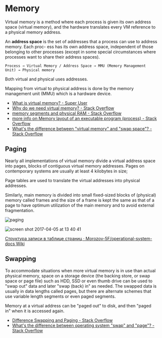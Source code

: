 # Memory

Virtual memory is a method where each process is given its own address space (virtual memory), and the hardware translates every VM reference to a physical memory address. 

An **address space** is the set of addresses that a process can use to address memory. Each proc- ess has its own address space, independent of those belonging to other processes (except in some special circumstances where processes want to share their address spaces).

`Process → Virtual Memory / Address Space → MMU (Memory Management Unit) → Physical memory`

Both virtual and physical uses addresses.

Mapping from virtual to physical address is done by the memory management unit (MMU) which is a hardware device. 

* [What is virtual memory? - Super User](https://superuser.com/questions/42854/what-is-virtual-memory)
* [Why do we need virtual memory? - Stack Overflow](http://stackoverflow.com/questions/19349572/why-do-we-need-virtual-memory)
* [memory segments and physical RAM - Stack Overflow](http://stackoverflow.com/questions/28278319/memory-segments-and-physical-ram?rq=1)
* [more info on Memory layout of an executable program (process) - Stack Overflow](http://stackoverflow.com/questions/1966920/more-info-on-memory-layout-of-an-executable-program-process)
* [What's the difference between "virtual memory" and "swap space"? - Stack Overflow](http://stackoverflow.com/questions/4970421/whats-the-difference-between-virtual-memory-and-swap-space?rq=1)

## Paging
Nearly all implementations of virtual memory divide a virtual address space into pages, blocks of contiguous virtual memory addresses. Pages on contemporary systems are usually at least 4 kilobytes in size;

Page tables are used to translate the virtual addresses into physical addresses.

Similarly, main memory is divided into small fixed-sized blocks of (physical) memory called frames and the size of a frame is kept the same as that of a page to have optimum utilization of the main memory and to avoid external fragmentation.

![paging](https://www.tutorialspoint.com/operating_system/images/paging.jpg)

![screen shot 2017-04-05 at 13 40 41](https://cloud.githubusercontent.com/assets/5549677/24701999/82588010-1a05-11e7-92de-887cd76da9fc.png)

[Структура записи в таблице страниц · Morozov-5F/operational-system-docs Wiki](https://github.com/Morozov-5F/operational-system-docs/wiki/%D0%A1%D1%82%D1%80%D1%83%D0%BA%D1%82%D1%83%D1%80%D0%B0-%D0%B7%D0%B0%D0%BF%D0%B8%D1%81%D0%B8-%D0%B2-%D1%82%D0%B0%D0%B1%D0%BB%D0%B8%D1%86%D0%B5-%D1%81%D1%82%D1%80%D0%B0%D0%BD%D0%B8%D1%86)


## Swapping
To accommodate situations when more virtual memory is in use than actual physical memory, space on a storage device (the backing store, or swap space or page file) such as HDD, SSD or even thumb drive can be used to "swap out" data and later "swap (back) in" as needed. The swapped data is usually in data lengths called pages, but there are alternate schemes that use variable length segments or even paged segments.

Memory at a virtual address can be "paged out" to disk, and then "paged in" when it is accessed again.

* [Difference Swapping and Paging - Stack Overflow](http://stackoverflow.com/questions/4415254/difference-swapping-and-paging)
* [What's the difference between operating system "swap" and "page"? - Stack Overflow](http://stackoverflow.com/questions/1688962/whats-the-difference-between-operating-system-swap-and-page)
